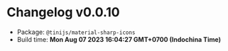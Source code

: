 # Changelog v0.0.10

- Package: `@tinijs/material-sharp-icons`
- Build time: **Mon Aug 07 2023 16:04:27 GMT+0700 (Indochina Time)**

